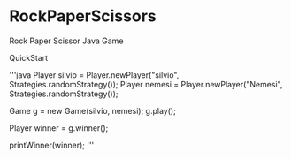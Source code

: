 # RockPaperScissors
Rock Paper Scissor Java Game

QuickStart

'''java
Player silvio = Player.newPlayer("silvio", Strategies.randomStrategy());
Player nemesi = Player.newPlayer("Nemesi", Strategies.randomStrategy());

Game g = new Game(silvio, nemesi);
g.play();

Player winner = g.winner();

printWinner(winner);
'''
